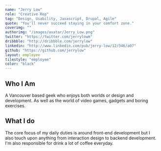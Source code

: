 ```yaml
---
name: "Jerry Low"
role: "Creative Rep"
tag: "Design, Usability, Javascript, Drupal, Agile"
quote: "You'll never succeed staying in your comfort zone."
coverimg: ""
authorimg: "/images/avatar/Jerry_Low.png"
twitter: "https://twitter.com/jerrylowm"
dribbble: "http://dribbble.com/jerrylow"
linkedin: "http://www.linkedin.com/pub/jerry-low/12/346/a07"
github: "https://github.com/jerrylow"
layout: employee
tilestyle: "employee"
color: "black"
---
```


## Who I Am

A Vancouver based geek who enjoys both worlds or design and development. As well as the world of video games, gadgets and boring exercises.

## What I do

 The core focus of my daily duties is around front-end development but I also touch upon anything from interaction design to backend development. I'm also responsible for drink a lot of coffee everyday.
